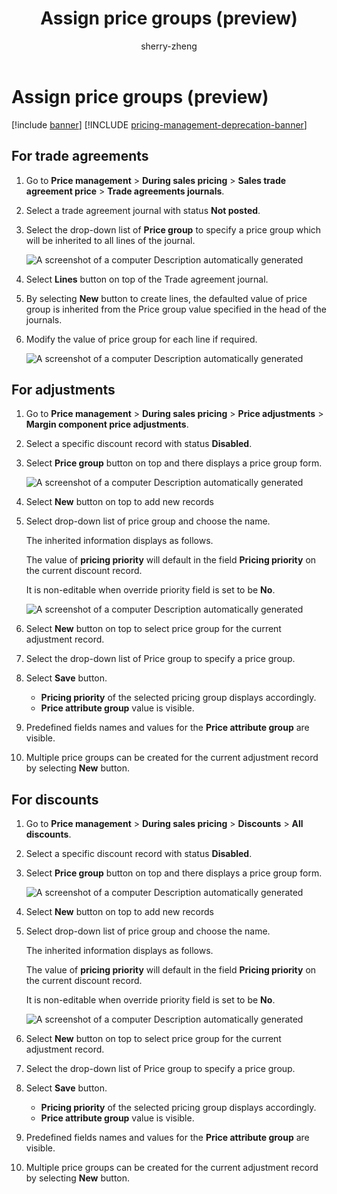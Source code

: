 ﻿---
title: Assign price groups (preview)
description: Lear now to assign price groups for trade agreements, adjustments, and discounts 
author: sherry-zheng
ms.author: chuzheng
ms.reviewer: kamaybac
ms.search.form: XXXX
ms.topic: how-to
ms.date: 10/25/2024
ms.custom: 
  - bap-template
---


# Assign price groups (preview)

[!include [banner](../includes/banner.md)]
[!INCLUDE [pricing-management-deprecation-banner](../includes/pricing-management-deprecation-banner.md)]

<!-- KFM: Preview until further notice -->

## For trade agreements

1. Go to **Price management** \> **During sales pricing** \> **Sales trade agreement price** \> **Trade agreements journals**.
1. Select a trade agreement journal with status **Not posted**.
1. Select the drop-down list of **Price group** to specify a price group which will be inherited to all lines of the journal.

    ![A screenshot of a computer Description automatically generated](media/image3.png)

1. Select **Lines** button on top of the Trade agreement journal.
1. By selecting **New** button to create lines, the defaulted value of price group is inherited from the Price group value specified in the head of the journals.
1. Modify the value of price group for each line if required.

    ![A screenshot of a computer Description automatically generated](media/image4.png)

## For adjustments

1. Go to **Price management** \> **During sales pricing** \> **Price adjustments** \> **Margin component price adjustments**.
1. Select a specific discount record with status **Disabled**.
1. Select **Price group** button on top and there displays a price group form.

    ![A screenshot of a computer Description automatically generated](media/image5.png)

1. Select **New** button on top to add new records
1. Select drop-down list of price group and choose the name.

    The inherited information displays as follows.

    The value of **pricing priority** will default in the field **Pricing priority** on the current discount record.

    It is non-editable when override priority field is set to be **No**.

    ![A screenshot of a computer Description automatically generated](media/image6.png)

1. Select **New** button on top to select price group for the current adjustment record.
1. Select the drop-down list of Price group to specify a price group.
1. Select **Save** button.

    - **Pricing priority** of the selected pricing group displays accordingly.
    - **Price attribute group** value is visible.

1. Predefined fields names and values for the **Price attribute group** are visible.
1. Multiple price groups can be created for the current adjustment record by selecting **New** button.

## For discounts

1. Go to **Price management** \> **During sales pricing** \> **Discounts** \> **All discounts**.
1. Select a specific discount record with status **Disabled**.
1. Select **Price group** button on top and there displays a price group form.

    ![A screenshot of a computer Description automatically generated](media/image7.png)

1. Select **New** button on top to add new records
1. Select drop-down list of price group and choose the name.

    The inherited information displays as follows.

    The value of **pricing priority** will default in the field **Pricing priority** on the current discount record.

    It is non-editable when override priority field is set to be **No**.

    ![A screenshot of a computer Description automatically generated](media/image8.png)

1. Select **New** button on top to select price group for the current adjustment record.
1. Select the drop-down list of Price group to specify a price group.
1. Select **Save** button.

    - **Pricing priority** of the selected pricing group displays accordingly.
    - **Price attribute group** value is visible.

1. Predefined fields names and values for the **Price attribute group** are visible.
1. Multiple price groups can be created for the current adjustment record by selecting **New** button.
